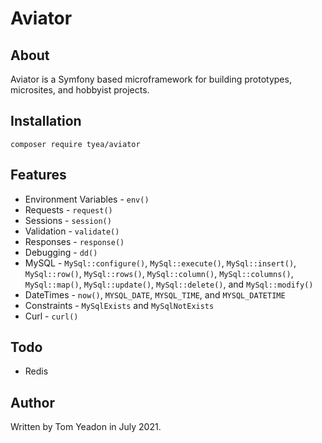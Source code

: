 # Aviator

## About

Aviator is a Symfony based microframework for building prototypes, microsites, and hobbyist projects.

## Installation

```
composer require tyea/aviator
```

## Features

* Environment Variables - `env()`
* Requests - `request()`
* Sessions - `session()`
* Validation - `validate()`
* Responses - `response()`
* Debugging - `dd()`
* MySQL - `MySql::configure()`, `MySql::execute()`, `MySql::insert()`, `MySql::row()`, `MySql::rows()`, `MySql::column()`, `MySql::columns()`, `MySql::map()`, `MySql::update()`, `MySql::delete()`, and `MySql::modify()`
* DateTimes - `now()`, `MYSQL_DATE`, `MYSQL_TIME`, and `MYSQL_DATETIME`
* Constraints - `MySqlExists` and `MySqlNotExists`
* Curl - `curl()`

## Todo

* Redis

## Author

Written by Tom Yeadon in July 2021.